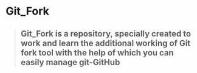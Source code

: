 # Git_Fork
> ## Git_Fork is a repository, specially  created to work and learn the additional working of Git fork tool with the help of which you can easily manage git-GitHub
